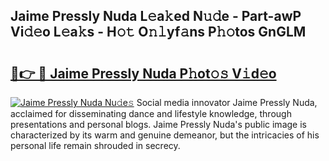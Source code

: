 ## Jaime Pressly Nuda L𝚎a𝚔ed N𝚞𝚍e - Part-awP Vi𝚍𝚎o L𝚎a𝚔s - H𝚘𝚝 O𝚗𝚕yf𝚊ns P𝚑𝚘tos GnGLM

# <h2><a href="http://kf7l4yi.oniu.top/?m=Jaime+Pressly+Nuda">🔗👉 🔴 Jaime Pressly Nuda P𝚑ot𝚘𝚜 V𝚒d𝚎o</a></h2>

[![Jaime Pressly Nuda Nu𝚍e𝚜](https://i.imgur.com/0qMVB7G.gif)](http://kf7l4yi.oniu.top/?m=Jaime+Pressly+Nuda)
Social media innovator Jaime Pressly Nuda, acclaimed for disseminating dance and lifestyle knowledge, through presentations and personal blogs. Jaime Pressly Nuda's public image is characterized by its warm and genuine demeanor, but the intricacies of his personal life remain shrouded in secrecy.  
